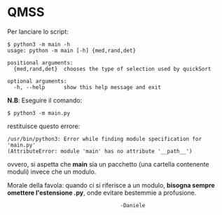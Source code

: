 # QMSS

Per lanciare lo script:

```
$ python3 -m main -h
usage: python -m main [-h] {med,rand,det}

positional arguments:
  {med,rand,det}  chooses the type of selection used by quickSort

optional arguments:
  -h, --help      show this help message and exit
  ```
  
__N.B__: Eseguire il comando:
	
	$ python3 -m main.py

restituisce questo errore:
	
	/usr/bin/python3: Error while finding module specification for 'main.py'
	(AttributeError: module 'main' has no attribute '__path__')

ovvero, si aspetta che __main__ sia un pacchetto (una cartella contenente moduli) 
invece che un modulo.

Morale della favola: quando ci si riferisce a un modulo, __bisogna sempre omettere
l'estensione .py__, onde evitare bestemmie a profusione.

										-Daniele

